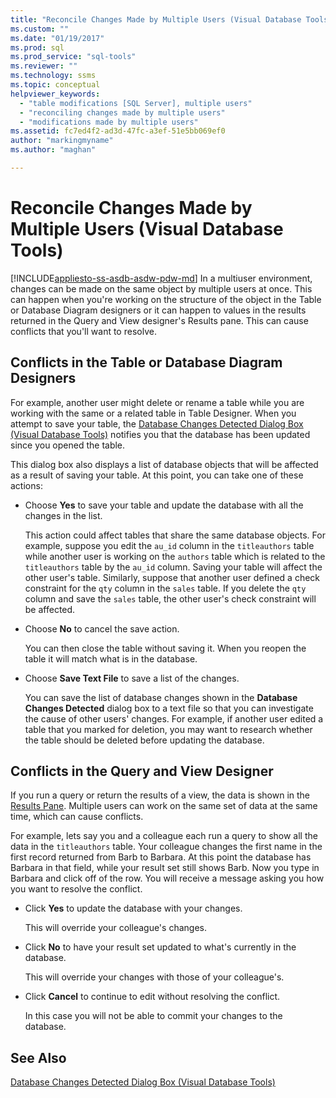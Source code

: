 ```yaml
---
title: "Reconcile Changes Made by Multiple Users (Visual Database Tools) | Microsoft Docs"
ms.custom: ""
ms.date: "01/19/2017"
ms.prod: sql
ms.prod_service: "sql-tools"
ms.reviewer: ""
ms.technology: ssms
ms.topic: conceptual
helpviewer_keywords: 
  - "table modifications [SQL Server], multiple users"
  - "reconciling changes made by multiple users"
  - "modifications made by multiple users"
ms.assetid: fc7ed4f2-ad3d-47fc-a3ef-51e5bb069ef0
author: "markingmyname"
ms.author: "maghan"

---
```

# Reconcile Changes Made by Multiple Users (Visual Database Tools)
[!INCLUDE[appliesto-ss-asdb-asdw-pdw-md](../../includes/appliesto-ss-asdb-asdw-pdw-md.md)]
In a multiuser environment, changes can be made on the same object by multiple users at once. This can happen when you're working on the structure of the object in the Table or Database Diagram designers or it can happen to values in the results returned in the Query and View designer's Results pane. This can cause conflicts that you'll want to resolve.  
  
## Conflicts in the Table or Database Diagram Designers  
For example, another user might delete or rename a table while you are working with the same or a related table in Table Designer. When you attempt to save your table, the [Database Changes Detected Dialog Box &#40;Visual Database Tools&#41;](../../ssms/visual-db-tools/database-changes-detected-dialog-box-visual-database-tools.md) notifies you that the database has been updated since you opened the table.  
  
This dialog box also displays a list of database objects that will be affected as a result of saving your table. At this point, you can take one of these actions:  
  
-   Choose **Yes** to save your table and update the database with all the changes in the list.  
  
    This action could affect tables that share the same database objects. For example, suppose you edit the `au_id` column in the `titleauthors` table while another user is working on the `authors` table which is related to the `titleauthors` table by the `au_id` column. Saving your table will affect the other user's table. Similarly, suppose that another user defined a check constraint for the `qty` column in the `sales` table. If you delete the `qty` column and save the `sales` table, the other user's check constraint will be affected.  
  
-   Choose **No** to cancel the save action.  
  
    You can then close the table without saving it. When you reopen the table it will match what is in the database.  
  
-   Choose **Save Text File** to save a list of the changes.  
  
    You can save the list of database changes shown in the **Database Changes Detected** dialog box to a text file so that you can investigate the cause of other users' changes. For example, if another user edited a table that you marked for deletion, you may want to research whether the table should be deleted before updating the database.  
  
## Conflicts in the Query and View Designer  
If you run a query or return the results of a view, the data is shown in the [Results Pane](../../ssms/visual-db-tools/results-pane-visual-database-tools.md). Multiple users can work on the same set of data at the same time, which can cause conflicts.  
  
For example, lets say you and a colleague each run a query to show all the data in the `titleauthors` table. Your colleague changes the first name in the first record returned from Barb to Barbara. At this point the database has Barbara in that field, while your result set still shows Barb. Now you type in Barbara and click off of the row. You will receive a message asking you how you want to resolve the conflict.  
  
-   Click **Yes** to update the database with your changes.  
  
    This will override your colleague's changes.  
  
-   Click **No** to have your result set updated to what's currently in the database.  
  
    This will override your changes with those of your colleague's.  
  
-   Click **Cancel** to continue to edit without resolving the conflict.  
  
    In this case you will not be able to commit your changes to the database.  
  
## See Also  
[Database Changes Detected Dialog Box &#40;Visual Database Tools&#41;](../../ssms/visual-db-tools/database-changes-detected-dialog-box-visual-database-tools.md)  
  
